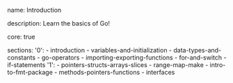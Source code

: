 name: Introduction

description: Learn the basics of Go!

core: true

sections:
  '0':
    - introduction
    - variables-and-initialization
    - data-types-and-constants
    - go-operators
    - importing-exporting-functions
    - for-and-switch
    - if-statements
  '1':
    - pointers-structs-arrays-slices
    - range-map-make
    - intro-to-fmt-package
    - methods-pointers-functions
    - interfaces

